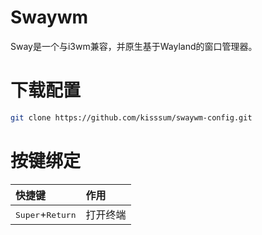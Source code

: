 # Swaywm
Sway是一个与i3wm兼容，并原生基于Wayland的窗口管理器。

# 下载配置
``` bash
git clone https://github.com/kisssum/swaywm-config.git
```

# 按键绑定
|快捷键|作用|
|:-|:-|
|<kbd>Super</kbd>+<kbd>Return</kbd>|打开终端|